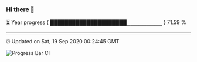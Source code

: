 ### Hi there 👋

⏳ Year progress { █████████████████████▁▁▁▁▁▁▁▁▁ } 71.59 %

---

⏰ Updated on Sat, 19 Sep 2020 00:24:45 GMT

![Progress Bar CI](https://github.com/liununu/liununu/workflows/Progress%20Bar%20CI/badge.svg)
